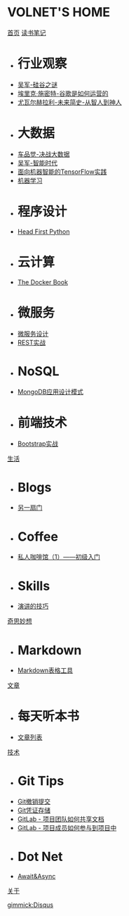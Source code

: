 # VOLNET'S HOME

[首页](index.md)
[读书笔记]()

  * # 行业观察
  * [吴军-硅谷之谜](docs/book/吴军-硅谷之谜/note.md)
  * [埃里克·施密特-谷歌是如何运营的](docs/book/HowGoogleWorks/note.md)
  * [尤瓦尔赫拉利-未来简史-从智人到神人](docs/book/尤瓦尔赫拉利-未来简史-从智人到神人/note.md)
  * # 大数据
  * [车品觉-决战大数据](docs/book/车品觉-决战大数据/note.md)
  * [吴军-智能时代](docs/book/吴军-智能时代/note.md)
  * [面向机器智能的TensorFlow实践](docs/book/TensorFlowForMachineIntelligence/note.md)
  * [机器学习](docs/book/MachineLearning/note.md)
  * # 程序设计
  * [Head First Python](docs/book/HeadFirstPython/note.md)
  * # 云计算
  * [The Docker Book](docs/book/TheDockerBook/note.md)
  * # 微服务
  * [微服务设计](docs/book/BuildingMicroservices/note.md)
  * [REST实战](docs/book/RESTinPractice/note.md)
  * # NoSQL
  * [MongoDB应用设计模式](docs/book/MongoDBAppliedDesignPatterns/note.md)
  * # 前端技术
  * [Bootstrap实战](docs/book/BootstrapSiteBlueprints/note.md)

[生活]()

  * # Blogs
  * [另一扇门](/blog)
  * # Coffee
  * [私人咖啡馆（1）——初级入门](docs/life/coffee/coffee-introduce.md)
  * # Skills
  * [演讲的技巧](docs/life/skills/speech.md)

[奇思妙想]()

  * # Markdown
  * [Markdown表格工具](programs/Markdown/MarkdownTable.html)

[文章]()

  * # 每天听本书
  * [文章列表](docs/article/catalog.md)

[技术]()

  * # Git Tips
  * [Git撤销提交](docs/tech/git/tips/reset-to-old-version.md)
  * [Git凭证存储](docs/tech/git/tips/git-credentials.md)
  * [GitLab - 项目团队如何共享文档](docs/tech/git/scenes/share-docs.md)
  * [GitLab - 项目成员如何参与到项目中](docs/tech/git/scenes/participate-project-members.md)
  * # Dot Net
  * [Await&Async](docs/tech/csharp/await-async.md)

[关于](about.md)

[gimmick:Disqus](volnet)
